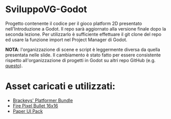 # SviluppoVG-Godot

Progetto contenente il codice per il gioco platform 2D presentato nell'Introduzione a Godot.
Il repo sarà aggiornato alla versione finale dopo la seconda lezione.
Per utilizzarlo è sufficiente effettuare il git clone del repo ed usare la funzione import nel Project Manager di Godot.

**NOTA**: l'organizzazione di scene e script è leggermente diversa da quella presentata nelle slide. Il cambiamento è stato fatto per essere consistente rispetto all'organizzazione di progetti in Godot su altri repo GitHub (e.g. [questo](https://github.com/heroiclabs/nakama-godot-demo/tree/master/godot)).

# Asset caricati e utilizzati:

- [Brackeys' Platformer Bundle](https://brackeysgames.itch.io/brackeys-platformer-bundle)
- [Fire Pixel Bullet 16x16](https://bdragon1727.itch.io/fire-pixel-bullet-16x16)
- [Paper UI Pack](https://loudeyes.itch.io/paper-ui-pack-for-games)
